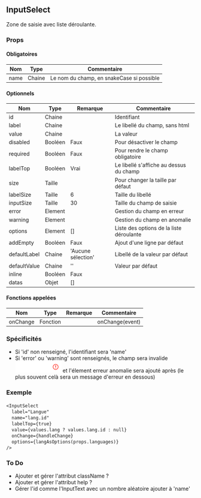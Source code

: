 ## InputSelect

Zone de saisie avec liste déroulante.

### Props

#### Obligatoires

| Nom          | Type     | Commentaire                                       |
| ------------ | -------- | ------------------------------------------------- |
| name         | Chaine   | Le nom du champ, en snakeCase si possible         |

#### Optionnels

| Nom          | Type    | Remarque           | Commentaire                              |  
| ------------ | ------- | ------------------ | ---------------------------------------- |
| id           | Chaine  |                    | Identifiant                              |
| label        | Chaine  |                    | Le libellé du champ, sans html           |
| value        | Chaine  |                    | La valeur                                |
| disabled     | Booléen | Faux               | Pour désactiver le champ                 |
| required     | Booléen | Faux               | Pour rendre le champ obligatoire         |
| labelTop     | Booléen | Vrai               | Le libellé s'affiche au dessus du champ  |
| size         | Taille  |                    | Pour changer la taille par défaut        |
| labelSize    | Taille  | 6                  | Taille du libellé                        |
| inputSize    | Taille  | 30                 | Taille du champ de saisie                |
| error        | Element |                    | Gestion du champ en erreur               |
| warning      | Element |                    | Gestion du champ en anomalie             |
| options      | Element | []                 | Liste des options de la liste déroulante |
| addEmpty     | Booléen | Faux               | Ajout d'une ligne par défaut             |
| defaultLabel | Chaine  | 'Aucune sélection' | Libellé de la valeur par défaut          |
| defaultValue | Chaine  | ''                 | Valeur par défaut                        |
| inline       | Booléen | Faux               |                                          |
| datas        | Objet   | []                 |                                          |

#### Fonctions appelées

| Nom          | Type     | Remarque | Commentaire                                       |
| ------------ | -------- | -------- | ------------------------------------------------- |
| onChange     | Fonction |          | onChange(event)                                   |

### Spécificités

- Si 'id' non renseigné, l'identifiant sera 'name'
- Si 'error' ou 'warning' sont renseignés, le champ sera invalide ![](./is_invalid.png) et
  l'élement erreur anomalie sera ajouté après
  (le plus souvent celà sera un message d'erreur en dessous)

### Exemple

```
<InputSelect
  label="Langue"
  name="lang.id"
  labelTop={true}
  value={values.lang ? values.lang.id : null}
  onChange={handleChange}
  options={langAsOptions(props.languages)}
/>
```

### To Do

- Ajouter et gérer l'attribut className ?
- Ajouter et gérer l'attribut help ?
- Gérer l'id comme l'InputText avec un nombre aléatoire ajouter à 'name'
